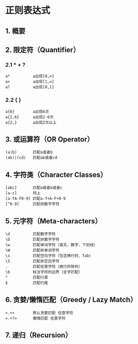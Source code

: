 # 正则表达式

## 1.	概要

## 2.	限定符（Quantifier）

### 2.1	\*  \+  ?

```
a*			a出现[0,∞]
a+			a出现[1,∞]
a?			a出现[0,1]
```



### 2.2	{    }

```
a{6}		a出现6次
a{2,6}		a出现2-6次
a{2,}		a出现2次以上
```



## 3.	或运算符（OR Operator）

```
(a|b)		匹配a或者b
(ab)|(cd)	匹配ab或者cd
```



## 4.	字符类（Character Classes）

```
[abc]		匹配a或者b或者c
[a-c]		同上
[a-fA-F0-9] 匹配a-f+A-F+0-9
[^0-9]		匹配非数字字符
```



## 5.	元字符（Meta-characters）

```
\d			匹配数字字符
\D			匹配非数字字符
\w			匹配单词字符（英文、数字、下划线）
\W			匹配非单词字符
\s			匹配空白字符（包含换行符、Tab）
\S			匹配非空白字符
.			匹配任意字符（换行符除外）
\b			标注字符的边界（全字匹配）
^			匹配行首
$			匹配行尾
```



## 6.	贪婪/懒惰匹配（Greedy / Lazy Match）

```
<.+>		默认贪婪匹配 任意字符
<.+?>		懒惰匹配 任意字符
```



## 7.	递归（Recursion）